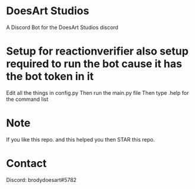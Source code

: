 # DoesArt Studios
A Discord Bot for the DoesArt Studios discord

# Setup for reactionverifier also setup required to run the bot cause it has the bot token in it
Edit all the things in config.py
Then run the main.py file
Then type .help for the command list

# Note
If you like this repo. and this helped you then STAR this repo.

# Contact
Discord: brodydoesart#5782
